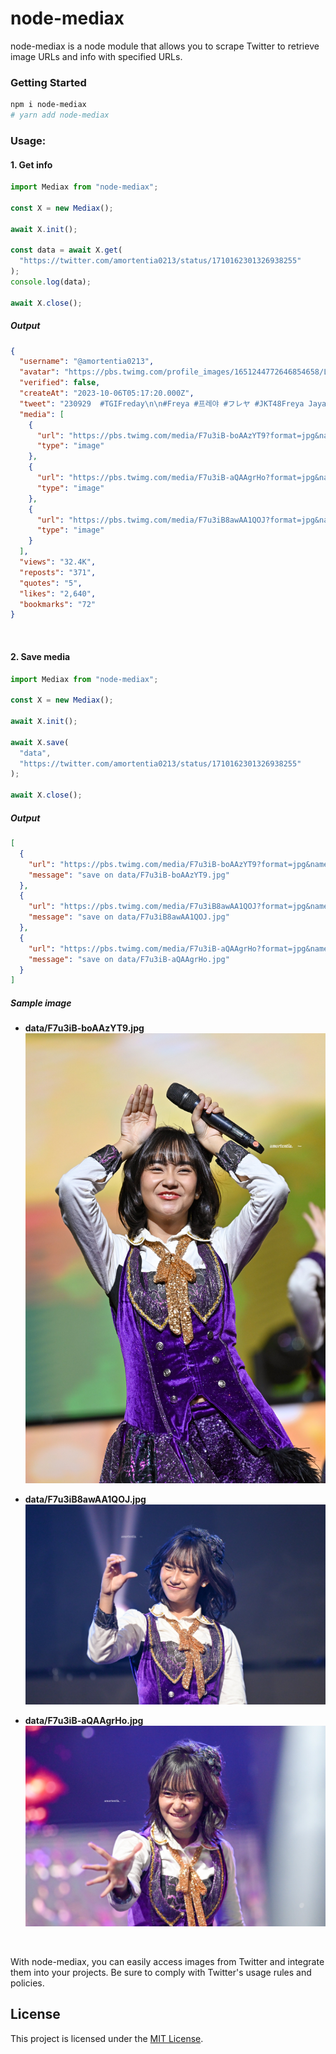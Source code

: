 # node-mediax

node-mediax is a node module that allows you to scrape Twitter to retrieve image URLs and info with specified URLs.

### Getting Started

```sh
npm i node-mediax
# yarn add node-mediax
```

### Usage:

#### 1. Get info

```javascript
import Mediax from "node-mediax";

const X = new Mediax();

await X.init();

const data = await X.get(
  "https://twitter.com/amortentia0213/status/1710162301326938255"
);
console.log(data);

await X.close();
```

##### Output

```json
{
  "username": "@amortentia0213",
  "avatar": "https://pbs.twimg.com/profile_images/1651244772646854658/LssoZYlz.jpg",
  "verified": false,
  "createAt": "2023-10-06T05:17:20.000Z",
  "tweet": "230929  #TGIFreday\n\n#Freya #프레야 #フレヤ #JKT48Freya Jayawardana",
  "media": [
    {
      "url": "https://pbs.twimg.com/media/F7u3iB-boAAzYT9?format=jpg&name=4096x4096",
      "type": "image"
    },
    {
      "url": "https://pbs.twimg.com/media/F7u3iB-aQAAgrHo?format=jpg&name=4096x4096",
      "type": "image"
    },
    {
      "url": "https://pbs.twimg.com/media/F7u3iB8awAA1QOJ?format=jpg&name=4096x4096",
      "type": "image"
    }
  ],
  "views": "32.4K",
  "reposts": "371",
  "quotes": "5",
  "likes": "2,640",
  "bookmarks": "72"
}
```

<br/>

#### 2. Save media

```javascript
import Mediax from "node-mediax";

const X = new Mediax();

await X.init();

await X.save(
  "data",
  "https://twitter.com/amortentia0213/status/1710162301326938255"
);

await X.close();
```

##### Output

```json
[
  {
    "url": "https://pbs.twimg.com/media/F7u3iB-boAAzYT9?format=jpg&name=4096x4096",
    "message": "save on data/F7u3iB-boAAzYT9.jpg"
  },
  {
    "url": "https://pbs.twimg.com/media/F7u3iB8awAA1QOJ?format=jpg&name=4096x4096",
    "message": "save on data/F7u3iB8awAA1QOJ.jpg"
  },
  {
    "url": "https://pbs.twimg.com/media/F7u3iB-aQAAgrHo?format=jpg&name=4096x4096",
    "message": "save on data/F7u3iB-aQAAgrHo.jpg"
  }
]
```

##### Sample image

- **data/F7u3iB-boAAzYT9.jpg**
  ![](/data/F7u3iB-boAAzYT9.jpg)

- **data/F7u3iB8awAA1QOJ.jpg**
  ![](/data/F7u3iB8awAA1QOJ.jpg)

- **data/F7u3iB-aQAAgrHo.jpg**
  ![](/data/F7u3iB-aQAAgrHo.jpg)

<br/>

With node-mediax, you can easily access images from Twitter and integrate them into your projects. Be sure to comply with Twitter's usage rules and policies.

## License

This project is licensed under the [MIT License](LICENSE).
